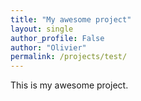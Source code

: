 ```yaml
---
title: "My awesome project"
layout: single
author_profile: False
author: "Olivier" 
permalink: /projects/test/
---
```


This is my awesome project.